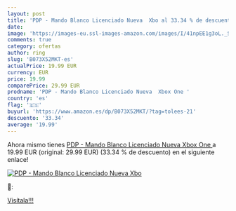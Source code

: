 ```yaml
---
layout: post
title: 'PDP - Mando Blanco Licenciado Nueva  Xbo al 33.34 % de descuento'
date: 
image: 'https://images-eu.ssl-images-amazon.com/images/I/41npEE1g3oL._SL200_.jpg'
comments: true
category: ofertas
author: ring
slug: 'B073X52MKT-es'
actualPrice: 19.99 EUR
currency: EUR
price: 19.99
comparePrice: 29.99 EUR
prodname: 'PDP - Mando Blanco Licenciado Nueva  Xbox One '
country: 'es'
flag: '🇪🇸'
buyurl: 'https://www.amazon.es/dp/B073X52MKT/?tag=tolees-21'
descuento: '33.34'
average: '19.99'
---
```


Ahora mismo tienes [PDP - Mando Blanco Licenciado Nueva  Xbox One ](https://www.amazon.es/dp/B073X52MKT/?tag=tolees-21) a 19.99 EUR (original: 29.99 EUR) (33.34 %  de descuento) en el siguiente enlace!

[![PDP - Mando Blanco Licenciado Nueva  Xbo](https://images-eu.ssl-images-amazon.com/images/I/41npEE1g3oL._SL200_.jpg)](https://www.amazon.es/dp/B073X52MKT/?tag=tolees-21)

🔎:


[Visítala!!!](https://www.amazon.es/dp/B073X52MKT/?tag=tolees-21)
